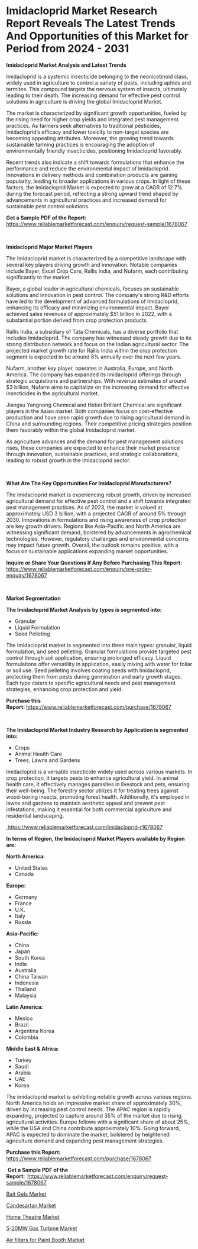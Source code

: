 <p><h1>Imidacloprid Market Research Report Reveals The Latest Trends And Opportunities of this Market for Period from 2024 - 2031</h1></p><p><strong>Imidacloprid Market Analysis and Latest Trends</strong></p>
<p><p>Imidacloprid is a systemic insecticide belonging to the neonicotinoid class, widely used in agriculture to control a variety of pests, including aphids and termites. This compound targets the nervous system of insects, ultimately leading to their death. The increasing demand for effective pest control solutions in agriculture is driving the global Imidacloprid Market. </p><p>The market is characterized by significant growth opportunities, fueled by the rising need for higher crop yields and integrated pest management practices. As farmers seek alternatives to traditional pesticides, Imidacloprid’s efficacy and lower toxicity to non-target species are becoming appealing attributes. Moreover, the growing trend towards sustainable farming practices is encouraging the adoption of environmentally friendly insecticides, positioning Imidacloprid favorably.</p><p>Recent trends also indicate a shift towards formulations that enhance the performance and reduce the environmental impact of Imidacloprid. Innovations in delivery methods and combination products are gaining popularity, leading to broader applications in various crops. In light of these factors, the Imidacloprid Market is expected to grow at a CAGR of 12.7% during the forecast period, reflecting a strong upward trend shaped by advancements in agricultural practices and increased demand for sustainable pest control solutions.</p></p>
<p><strong>Get a Sample PDF of the Report:&nbsp;</strong> <a href="https://www.reliablemarketforecast.com/enquiry/request-sample/1678067?utm_campaign=1130&utm_medium=2&utm_source=Github&utm_content=ia&utm_term=14102024&utm_id=imidacloprid">https://www.reliablemarketforecast.com/enquiry/request-sample/1678067</a></p>
<p>&nbsp;</p>
<p><strong>Imidacloprid Major Market Players</strong></p>
<p><p>The Imidacloprid market is characterized by a competitive landscape with several key players driving growth and innovation. Notable companies include Bayer, Excel Crop Care, Rallis India, and Nufarm, each contributing significantly to the market.</p><p>Bayer, a global leader in agricultural chemicals, focuses on sustainable solutions and innovation in pest control. The company's strong R&D efforts have led to the development of advanced formulations of Imidacloprid, enhancing its efficacy and minimizing environmental impact. Bayer achieved sales revenues of approximately $51 billion in 2022, with a substantial portion derived from crop protection products.</p><p>Rallis India, a subsidiary of Tata Chemicals, has a diverse portfolio that includes Imidacloprid. The company has witnessed steady growth due to its strong distribution network and focus on the Indian agricultural sector. The projected market growth rate for Rallis India within the crop protection segment is expected to be around 8% annually over the next few years.</p><p>Nufarm, another key player, operates in Australia, Europe, and North America. The company has expanded its Imidacloprid offerings through strategic acquisitions and partnerships. With revenue estimates of around $3 billion, Nufarm aims to capitalize on the increasing demand for effective insecticides in the agricultural market.</p><p>Jiangsu Yangnong Chemical and Hebei Brilliant Chemical are significant players in the Asian market. Both companies focus on cost-effective production and have seen rapid growth due to rising agricultural demand in China and surrounding regions. Their competitive pricing strategies position them favorably within the global Imidacloprid market.</p><p>As agriculture advances and the demand for pest management solutions rises, these companies are expected to enhance their market presence through innovation, sustainable practices, and strategic collaborations, leading to robust growth in the Imidacloprid sector.</p></p>
<p>&nbsp;</p>
<p><strong>What Are The Key Opportunities For Imidacloprid Manufacturers?</strong></p>
<p><p>The Imidacloprid market is experiencing robust growth, driven by increased agricultural demand for effective pest control and a shift towards integrated pest management practices. As of 2023, the market is valued at approximately USD 3 billion, with a projected CAGR of around 5% through 2030. Innovations in formulations and rising awareness of crop protection are key growth drivers. Regions like Asia-Pacific and North America are witnessing significant demand, bolstered by advancements in agrochemical technologies. However, regulatory challenges and environmental concerns may impact future growth. Overall, the outlook remains positive, with a focus on sustainable applications expanding market opportunities.</p></p>
<p><strong>Inquire or Share Your Questions If Any Before Purchasing This Report:</strong> <a href="https://www.reliablemarketforecast.com/enquiry/pre-order-enquiry/1678067?utm_campaign=1130&utm_medium=2&utm_source=Github&utm_content=ia&utm_term=14102024&utm_id=imidacloprid">https://www.reliablemarketforecast.com/enquiry/pre-order-enquiry/1678067</a></p>
<p>&nbsp;</p>
<p><strong>Market Segmentation</strong></p>
<p><strong>The Imidacloprid Market Analysis by types is segmented into:</strong></p>
<p><ul><li>Granular</li><li>Liquid Formulation</li><li>Seed Pelleting</li></ul></p>
<p><p>The Imidacloprid market is segmented into three main types: granular, liquid formulation, and seed pelleting. Granular formulations provide targeted pest control through soil application, ensuring prolonged efficacy. Liquid formulations offer versatility in application, easily mixing with water for foliar or soil use. Seed pelleting involves coating seeds with Imidacloprid, protecting them from pests during germination and early growth stages. Each type caters to specific agricultural needs and pest management strategies, enhancing crop protection and yield.</p></p>
<p><strong>Purchase this Report:&nbsp;</strong><a href="https://www.reliablemarketforecast.com/purchase/1678067?utm_campaign=1130&utm_medium=2&utm_source=Github&utm_content=ia&utm_term=14102024&utm_id=imidacloprid">https://www.reliablemarketforecast.com/purchase/1678067</a></p>
<p>&nbsp;</p>
<p><strong>The Imidacloprid Market Industry Research by Application is segmented into:</strong></p>
<p><ul><li>Crops</li><li>Animal Health Care</li><li>Trees, Lawns and Gardens</li></ul></p>
<p><p>Imidacloprid is a versatile insecticide widely used across various markets. In crop protection, it targets pests to enhance agricultural yield. In animal health care, it effectively manages parasites in livestock and pets, ensuring their well-being. The forestry sector utilizes it for treating trees against wood-boring insects, promoting forest health. Additionally, it's employed in lawns and gardens to maintain aesthetic appeal and prevent pest infestations, making it essential for both commercial agriculture and residential landscaping.</p></p>
<p><a href="https://www.reliablemarketforecast.com/imidacloprid-r1678067?utm_campaign=1130&utm_medium=2&utm_source=Github&utm_content=ia&utm_term=14102024&utm_id=imidacloprid">&nbsp;https://www.reliablemarketforecast.com/imidacloprid-r1678067</a></p>
<p><strong>In terms of Region, the Imidacloprid Market Players available by Region are:</strong></p>
<p>
    <p> <strong> North America: </strong>
        <ul>
            <li>United States</li>
            <li>Canada</li>
        </ul>
        </p> 
    <p> <strong> Europe: </strong>
        <ul>
            <li>Germany</li>
            <li>France</li>
            <li>U.K.</li>
            <li>Italy</li>
            <li>Russia</li>
        </ul>
        </p> 
    <p> <strong> Asia-Pacific: </strong>
        <ul>
            <li>China</li>
            <li>Japan</li>
            <li>South Korea</li>
            <li>India</li>
            <li>Australia</li>
            <li>China Taiwan</li>
            <li>Indonesia</li>
            <li>Thailand</li>
            <li>Malaysia</li>
        </ul>
        </p> 
    <p> <strong> Latin America: </strong>
        <ul>
            <li>Mexico</li>
            <li>Brazil</li>
            <li>Argentina Korea</li>
            <li>Colombia</li>
        </ul>
        </p> 
    <p> <strong> Middle East & Africa: </strong>
        <ul>
            <li>Turkey</li>
            <li>Saudi</li>
            <li>Arabia</li>
            <li>UAE</li>
            <li>Korea</li>
        </ul>
    </p>
    </p>
<p><p>The imidacloprid market is exhibiting notable growth across various regions. North America holds an impressive market share of approximately 30%, driven by increasing pest control needs. The APAC region is rapidly expanding, projected to capture around 35% of the market due to rising agricultural activities. Europe follows with a significant share of about 25%, while the USA and China contribute approximately 10%. Going forward, APAC is expected to dominate the market, bolstered by heightened agriculture demand and expanding pest management strategies.</p></p>
<p><strong>Purchase this Report: </strong><a href="https://www.reliablemarketforecast.com/purchase/1678067?utm_campaign=1130&utm_medium=2&utm_source=Github&utm_content=ia&utm_term=14102024&utm_id=imidacloprid">https://www.reliablemarketforecast.com/purchase/1678067</a></p>
<p>&nbsp;<strong>Get a Sample PDF of the Report:&nbsp;&nbsp;</strong><a href="https://www.reliablemarketforecast.com/enquiry/request-sample/1678067?utm_campaign=1130&utm_medium=2&utm_source=Github&utm_content=ia&utm_term=14102024&utm_id=imidacloprid">https://www.reliablemarketforecast.com/enquiry/request-sample/1678067</a></p>
<p><strong></strong></p>
<p><p><a href="https://github.com/tenoreduwagley4rt/Market-Research-Report-List-1/blob/main/bait-gels-market.md?utm_campaign=1130&utm_medium=2&utm_source=Github&utm_content=ia&utm_term=14102024&utm_id=imidacloprid">Bait Gels Market</a></p><p><a href="https://github.com/diedrer4btm/Market-Research-Report-List-1/blob/main/candesartan-market.md?utm_campaign=1130&utm_medium=2&utm_source=Github&utm_content=ia&utm_term=14102024&utm_id=imidacloprid">Candesartan Market</a></p><p><a href="https://www.linkedin.com/pulse/global-home-theatre-market-opportunities-challenges2024-bssdc?utm_campaign=1130&utm_medium=2&utm_source=Github&utm_content=ia&utm_term=14102024&utm_id=imidacloprid">Home Theatre Market</a></p><p><a href="https://www.linkedin.com/pulse/5-20mw-gas-turbine-market-essentials-key-players-demand-drivers-sg4zc?utm_campaign=1130&utm_medium=2&utm_source=Github&utm_content=ia&utm_term=14102024&utm_id=imidacloprid">5-20MW Gas Turbine Market</a></p><p><a href="https://www.linkedin.com/pulse/air-filters-paint-booth-market-global-regional-analysis-d1v7c?utm_campaign=1130&utm_medium=2&utm_source=Github&utm_content=ia&utm_term=14102024&utm_id=imidacloprid">Air filters for Paint Booth Market</a></p></p>